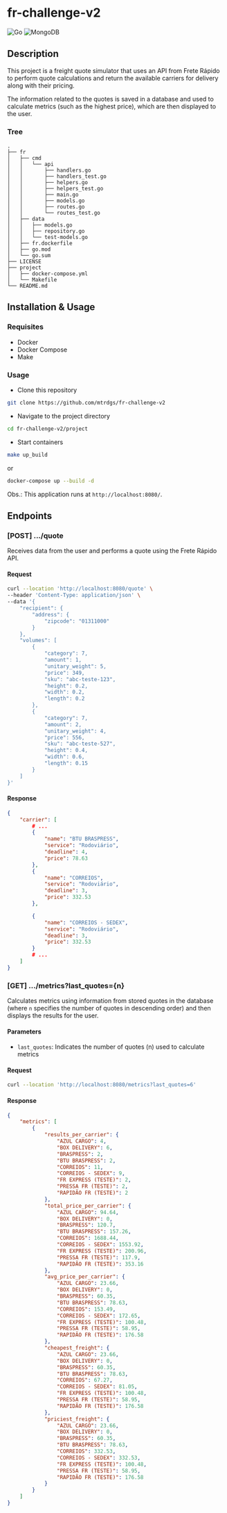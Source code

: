 # fr-challenge-v2

![Go](https://img.shields.io/badge/go-%2300ADD8.svg?style=for-the-badge&logo=go&logoColor=white)
![MongoDB](https://img.shields.io/badge/MongoDB-%234ea94b.svg?style=for-the-badge&logo=mongodb&logoColor=white)

## Description
This project is a freight quote simulator that uses an API from Frete Rápido to perform quote calculations and return the available carriers for delivery along with their pricing.

The information related to the quotes is saved in a database and used to calculate metrics (such as the highest price), which are then displayed to the user.

### Tree
```text
.
├── fr
│   ├── cmd
│   │   └── api
│   │       ├── handlers.go
│   │       ├── handlers_test.go
│   │       ├── helpers.go
│   │       ├── helpers_test.go
│   │       ├── main.go
│   │       ├── models.go
│   │       ├── routes.go
│   │       └── routes_test.go
│   ├── data
│   │   ├── models.go
│   │   ├── repository.go
│   │   └── test-models.go
│   ├── fr.dockerfile
│   ├── go.mod
│   └── go.sum
├── LICENSE
├── project
│   ├── docker-compose.yml
│   └── Makefile
└── README.md
```

## Installation & Usage
### Requisites
* Docker
* Docker Compose
* Make

### Usage
* Clone this repository
```bash
git clone https://github.com/mtrdgs/fr-challenge-v2
```

* Navigate to the project directory
```bash
cd fr-challenge-v2/project
```

* Start containers
```bash
make up_build
```
or
```bash
docker-compose up --build -d
```

Obs.: This application runs at `http://localhost:8080/`.

## Endpoints
### [POST] .../quote

Receives data from the user and performs a quote using the Frete Rápido API.

#### Request
```bash
curl --location 'http://localhost:8080/quote' \
--header 'Content-Type: application/json' \
--data '{
    "recipient": {
        "address": {
            "zipcode": "01311000"
        }
    },
    "volumes": [
        {
            "category": 7,
            "amount": 1,
            "unitary_weight": 5,
            "price": 349,
            "sku": "abc-teste-123",
            "height": 0.2,
            "width": 0.2,
            "length": 0.2
        },
        {
            "category": 7,
            "amount": 2,
            "unitary_weight": 4,
            "price": 556,
            "sku": "abc-teste-527",
            "height": 0.4,
            "width": 0.6,
            "length": 0.15
        }
    ]
}'
```

#### Response
```json
{
    "carrier": [
        # ...
        {
            "name": "BTU BRASPRESS",
            "service": "Rodoviário",
            "deadline": 4,
            "price": 78.63
        },
        {
            "name": "CORREIOS",
            "service": "Rodoviário",
            "deadline": 3,
            "price": 332.53
        },

        {
            "name": "CORREIOS - SEDEX",
            "service": "Rodoviário",
            "deadline": 3,
            "price": 332.53
        }
        # ...
    ]
}
```

### [GET] .../metrics?last_quotes={n}

Calculates metrics using information from stored quotes in the database (where `n` specifies the number of quotes in descending order) and then displays the results for the user.

#### Parameters
* `last_quotes`: Indicates the number of quotes (n) used to calculate metrics

#### Request
```bash
curl --location 'http://localhost:8080/metrics?last_quotes=6'
```

#### Response
```json
{
    "metrics": [
        {
            "results_per_carrier": {
                "AZUL CARGO": 4,
                "BOX DELIVERY": 6,
                "BRASPRESS": 2,
                "BTU BRASPRESS": 2,
                "CORREIOS": 11,
                "CORREIOS - SEDEX": 9,
                "FR EXPRESS (TESTE)": 2,
                "PRESSA FR (TESTE)": 2,
                "RAPIDÃO FR (TESTE)": 2
            },
            "total_price_per_carrier": {
                "AZUL CARGO": 94.64,
                "BOX DELIVERY": 0,
                "BRASPRESS": 120.7,
                "BTU BRASPRESS": 157.26,
                "CORREIOS": 1688.44,
                "CORREIOS - SEDEX": 1553.92,
                "FR EXPRESS (TESTE)": 200.96,
                "PRESSA FR (TESTE)": 117.9,
                "RAPIDÃO FR (TESTE)": 353.16
            },
            "avg_price_per_carrier": {
                "AZUL CARGO": 23.66,
                "BOX DELIVERY": 0,
                "BRASPRESS": 60.35,
                "BTU BRASPRESS": 78.63,
                "CORREIOS": 153.49,
                "CORREIOS - SEDEX": 172.65,
                "FR EXPRESS (TESTE)": 100.48,
                "PRESSA FR (TESTE)": 58.95,
                "RAPIDÃO FR (TESTE)": 176.58
            },
            "cheapest_freight": {
                "AZUL CARGO": 23.66,
                "BOX DELIVERY": 0,
                "BRASPRESS": 60.35,
                "BTU BRASPRESS": 78.63,
                "CORREIOS": 67.27,
                "CORREIOS - SEDEX": 81.05,
                "FR EXPRESS (TESTE)": 100.48,
                "PRESSA FR (TESTE)": 58.95,
                "RAPIDÃO FR (TESTE)": 176.58
            },
            "priciest_freight": {
                "AZUL CARGO": 23.66,
                "BOX DELIVERY": 0,
                "BRASPRESS": 60.35,
                "BTU BRASPRESS": 78.63,
                "CORREIOS": 332.53,
                "CORREIOS - SEDEX": 332.53,
                "FR EXPRESS (TESTE)": 100.48,
                "PRESSA FR (TESTE)": 58.95,
                "RAPIDÃO FR (TESTE)": 176.58
            }
        }
    ]
}
```